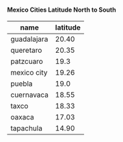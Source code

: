 
#### Mexico Cities Latitude North to South

| name | latitude |
|-|-|
| guadalajara | 20.40 |
| queretaro | 20.35 |
| patzcuaro | 19.3 |
| mexico city | 19.26 |
| puebla | 19.0 |
| cuernavaca | 18.55 |
| taxco | 18.33 |
| oaxaca | 17.03 |
| tapachula | 14.90 |
